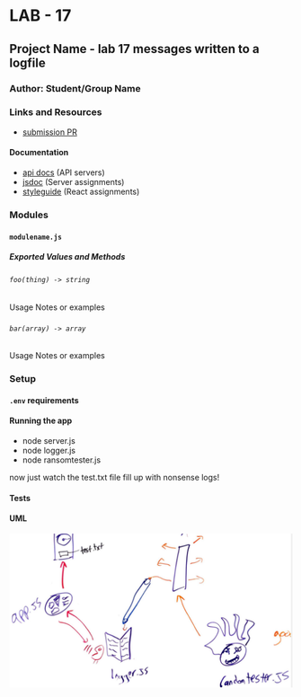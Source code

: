 # LAB - 17

## Project Name - lab 17 messages written to a logfile 

### Author: Student/Group Name

### Links and Resources
* [submission PR](http://xyz.com)

#### Documentation
* [api docs](http://xyz.com) (API servers)
* [jsdoc](http://xyz.com) (Server assignments)
* [styleguide](http://xyz.com) (React assignments)

### Modules
#### `modulename.js`
##### Exported Values and Methods

###### `foo(thing) -> string`
Usage Notes or examples

###### `bar(array) -> array`
Usage Notes or examples

### Setup
#### `.env` requirements

#### Running the app
* node server.js
* node logger.js
* node ransomtester.js

now just watch the test.txt file fill up with nonsense logs!

#### Tests


#### UML
![img](./uml.png)
